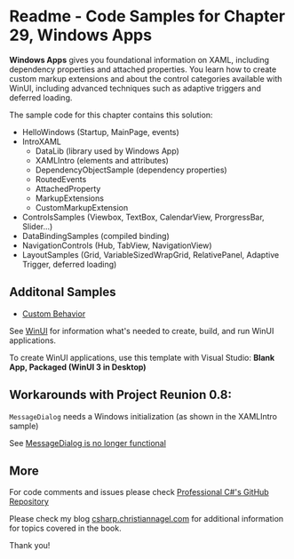 # Readme - Code Samples for Chapter 29, Windows Apps

**Windows Apps** gives you foundational information on XAML, including dependency properties and attached properties. You learn how to create custom markup extensions and about the control categories available with WinUI, including advanced techniques such as adaptive triggers and deferred loading.

The sample code for this chapter contains this solution:

* HelloWindows (Startup, MainPage, events)
* IntroXAML
    * DataLib (library used by Windows App)
    * XAMLIntro (elements and attributes)
    * DependencyObjectSample (dependency properties)
    * RoutedEvents
    * AttachedProperty
    * MarkupExtensions
    * CustomMarkupExtension
* ControlsSamples (Viewbox, TextBox, CalendarView, ProrgressBar, Slider...)
* DataBindingSamples (compiled binding)
* NavigationControls (Hub, TabView, NavigationView)
* LayoutSamples (Grid, VariableSizedWrapGrid, RelativePanel, Adaptive Trigger, deferred loading)

## Additonal Samples

* [Custom Behavior](../../5_More/WinUI/BehaviorSample/)

See [WinUI](../../WinUI.md) for information what's needed to create, build, and run WinUI applications.

To create WinUI applications, use this template with Visual Studio: **Blank App, Packaged (WinUI 3 in Desktop)**

## Workarounds with Project Reunion 0.8:

`MessageDialog` needs a Windows initialization (as shown in the XAMLIntro sample)

See [MessageDialog is no longer functional](https://github.com/microsoft/microsoft-ui-xaml/issues/4167)

## More
 
For code comments and issues please check [Professional C#'s GitHub Repository](https://github.com/ProfessionalCSharp/ProfessionalCSharp2021)

Please check my blog [csharp.christiannagel.com](https://csharp.christiannagel.com "csharp.christiannagel.com") for additional information for topics covered in the book.

Thank you!
